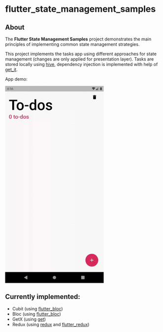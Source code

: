 # flutter_state_management_samples


## About
The **Flutter State Management Samples** project demonstrates the main principles of implementing common state management strategies. 

This project implements the tasks app using different approaches for state management (changes are only applied for presentation layer). Tasks are stored locally using [hive](https://pub.dev/packages/hive), dependency injection is implemented with help of [get_it](https://pub.dev/packages/get_it). 

App demo:

<img src="demo.gif" width="320"/>



## Currently implemented:
* Cubit (using [flutter_bloc](https://pub.dev/packages/flutter_bloc))
* Bloc (using [flutter_bloc](https://pub.dev/packages/flutter_bloc))
* GetX (using [get](https://pub.dev/packages/get))
* Redux (using [redux](https://pub.dev/packages/redux) and [flutter_redux](https://pub.dev/packages/flutter_redux))
